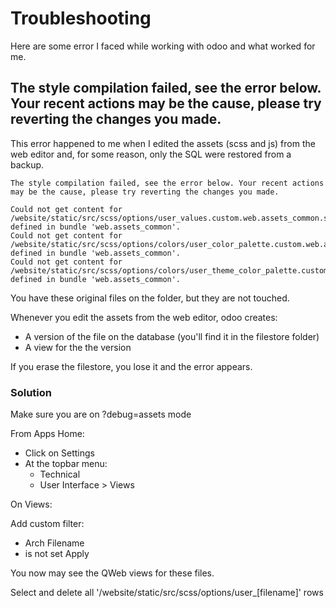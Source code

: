# Troubleshooting

Here are some error I faced while working with odoo and what worked for me.


## The style compilation failed, see the error below. Your recent actions may be the cause, please try reverting the changes you made.

This error happened to me when I edited the assets (scss and js) from the web editor and, for some reason, only the SQL were restored from a backup.

```
The style compilation failed, see the error below. Your recent actions may be the cause, please try reverting the changes you made.

Could not get content for /website/static/src/scss/options/user_values.custom.web.assets_common.scss defined in bundle 'web.assets_common'.
Could not get content for /website/static/src/scss/options/colors/user_color_palette.custom.web.assets_common.scss defined in bundle 'web.assets_common'.
Could not get content for /website/static/src/scss/options/colors/user_theme_color_palette.custom.web.assets_common.scss defined in bundle 'web.assets_common'.
```

You have these original files on the folder, but they are not touched.

Whenever you edit the assets from the web editor, odoo creates:
- A version of the file on the database (you'll find it in the filestore folder)
- A view for the the version

If you erase the filestore, you lose it and the error appears.

### Solution

Make sure you are on ?debug=assets mode

From Apps Home:

- Click on Settings
- At the topbar menu:
  -  Technical
    -  User Interface > Views

On Views:

Add custom filter:
- Arch Filename
- is not set
Apply

You now may see the QWeb views for these files.

Select and delete all '/website/static/src/scss/options/user_\[filename\]' rows 

